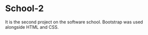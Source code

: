 # School-2

It is the second project on the software school. Bootstrap was used alongside HTML and CSS.
